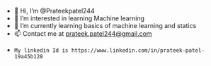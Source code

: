 - 👋 Hi, I’m @Prateekpatel244
- 👀 I’m interested in learning Machine learning 
- 🌱 I’m currently learning basics of machine learning and statics 
- 📫 Contact me  at prateek.patel244@gmail.com
-     My linkedin Id is https://www.linkedin.com/in/prateek-patel-19a45b128

<!---
Prateekpatel244/Prateekpatel244 is a ✨ special ✨ repository because its `README.md` (this file) appears on your GitHub profile.
You can click the Preview link to take a look at your changes.
--->

